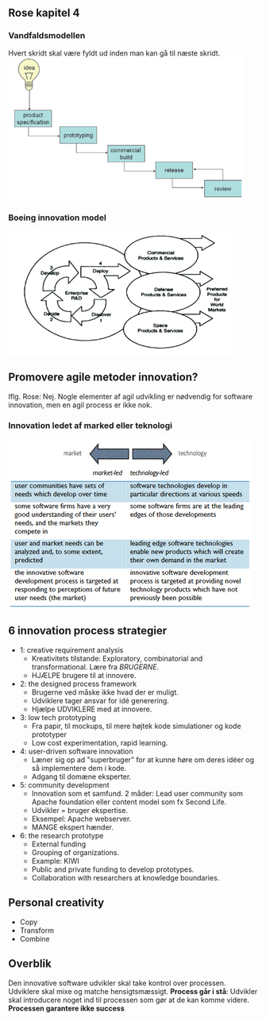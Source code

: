 ## Rose kapitel 4

### Vandfaldsmodellen
Hvert skridt skal være fyldt ud inden man kan gå til næste skridt.
![](figures/si_innovation_process_waterfall.png)

### Boeing innovation model
![](figures/si_innovation_process_boeing.png)

## Promovere agile metoder innovation?
Iflg. Rose: Nej. 
Nogle elementer af agil udvikling er nødvendig for software innovation, men en agil process er ikke nok.

### Innovation ledet af marked eller teknologi
![](figures/si_innovation_process_leader.png)


## 6 innovation process strategier
* 1: creative requirement analysis
  * Kreativitets tilstande: Exploratory, combinatorial and transformational. Lære fra _BRUGERNE_. 
  * HJÆLPE brugere til at innovere.
* 2: the designed process framework
  * Brugerne ved måske ikke hvad der er muligt.
  * Udviklere tager ansvar for idé generering.
  * Hjælpe UDVIKLERE med at innovere.
* 3: low tech prototyping
  * Fra papir, til mockups, til mere højtek kode simulationer og kode prototyper
  * Low cost experimentation, rapid learning.
* 4: user-driven software innovation
  * Læner sig op ad "superbruger" for at kunne høre om deres idéer og så implementere dem i kode.
  * Adgang til domæne eksperter.
* 5: community development
  * Innovation som et samfund. 2 måder: Lead user community som Apache foundation eller content model som fx Second Life.
  * Udvikler = bruger ekspertise.
  * Eksempel: Apache webserver.
  * MANGE ekspert hænder.
* 6: the research prototype
  * External funding
  * Grouping of organizations.
  * Example: KIWI
  * Public and private funding to develop prototypes.
  * Collaboration with researchers at knowledge boundaries.

## Personal creativity
* Copy
* Transform
* Combine


## Overblik
Den innovative software udvikler skal take kontrol over processen.
Udviklere skal mixe og matche hensigtsmæssigt. 
**Process går i stå**: Udvikler skal introducere noget ind til processen som gør at de kan komme videre.
**Processen garantere ikke success**